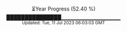 <p align="center">
⏳Year Progress (52.40 %) <br>
███████████████▁▁▁▁▁▁▁▁▁▁▁▁▁▁▁ <br>
<sub>Updated: Tue, 11 Jul 2023 06:03:03 GMT</sub>
</p>


